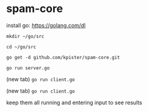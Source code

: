 # spam-core

install go: https://golang.com/dl

`mkdir ~/go/src`

`cd ~/go/src`

`go get -d github.com/kpister/spam-core.git`

`go run server.go`

(new tab) `go run client.go`

(new tab) `go run client.go`


keep them all running and entering input to see results

